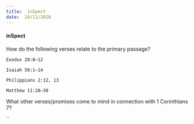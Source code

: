 ```yaml
---
title:  inSpect
date:  24/11/2020
---
```


#### inSpect

How do the following verses relate to the primary passage?

`Exodus 20:8–12`

`Isaiah 58:1–14`

`Philippians 2:12, 13`

`Matthew 11:28–30`

What other verses/promises come to mind in connection with 1 Corinthians 7?

``